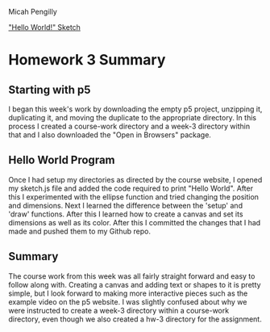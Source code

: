 Micah Pengilly

["Hello World!" Sketch](https://mcpengilly.github.io/120-work/hw-3/)

# Homework 3 Summary

## Starting with p5
I began this week's work by downloading the empty p5 project, unzipping it, duplicating it, and moving the duplicate to the appropriate directory. In this process I created a course-work directory and a week-3 directory within that and I also downloaded the "Open in Browsers" package.

## Hello World Program
Once I had setup my directories as directed by the course website, I opened my sketch.js file and added the code required to print "Hello World". After this I experimented with the ellipse function and tried changing the position and dimensions.  Next I learned the difference between the 'setup' and 'draw' functions.  After this I learned how to create a canvas and set its dimensions as well as its color. After this I committed the changes that I had made and pushed them to my Github repo.

## Summary
The course work from this week was all fairly straight forward and easy to follow along with. Creating a canvas and adding text or shapes to it is pretty simple, but I look forward to making more interactive pieces such as the example video on the p5 website.  I was slightly confused about why we were instructed to create a week-3 directory within a course-work directory, even though we also created a hw-3 directory for the assignment. 
